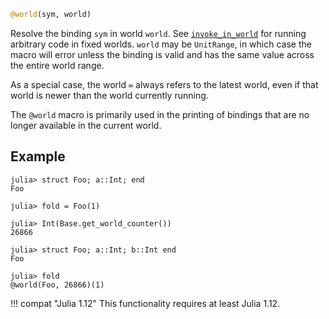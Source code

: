 ```julia
@world(sym, world)
```

Resolve the binding `sym` in world `world`. See [`invoke_in_world`](@ref) for running arbitrary code in fixed worlds. `world` may be `UnitRange`, in which case the macro will error unless the binding is valid and has the same value across the entire world range.

As a special case, the world `∞` always refers to the latest world, even if that world is newer than the world currently running.

The `@world` macro is primarily used in the printing of bindings that are no longer available in the current world.

## Example

```julia-repl
julia> struct Foo; a::Int; end
Foo

julia> fold = Foo(1)

julia> Int(Base.get_world_counter())
26866

julia> struct Foo; a::Int; b::Int end
Foo

julia> fold
@world(Foo, 26866)(1)
```

!!! compat "Julia 1.12"
    This functionality requires at least Julia 1.12.

